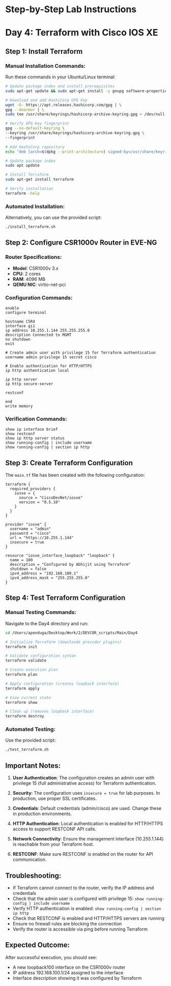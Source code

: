 # Step-by-Step Lab Instructions
# Day 4: Terraform with Cisco IOS XE

## Step 1: Install Terraform

### Manual Installation Commands:
Run these commands in your Ubuntu/Linux terminal:

```bash
# Update package index and install prerequisites
sudo apt-get update && sudo apt-get install -y gnupg software-properties-common

# Download and add HashiCorp GPG key
wget -O- https://apt.releases.hashicorp.com/gpg | \
gpg --dearmor | \
sudo tee /usr/share/keyrings/hashicorp-archive-keyring.gpg > /dev/null

# Verify GPG key fingerprint
gpg --no-default-keyring \
--keyring /usr/share/keyrings/hashicorp-archive-keyring.gpg \
--fingerprint

# Add HashiCorp repository
echo "deb [arch=$(dpkg --print-architecture) signed-by=/usr/share/keyrings/hashicorp-archive-keyring.gpg] https://apt.releases.hashicorp.com $(grep -oP '(?<=UBUNTU_CODENAME=).*' /etc/os-release || lsb_release -cs) main" | sudo tee /etc/apt/sources.list.d/hashicorp.list

# Update package index
sudo apt update

# Install Terraform
sudo apt-get install terraform

# Verify installation
terraform -help
```

### Automated Installation:
Alternatively, you can use the provided script:
```bash
./install_terraform.sh
```

## Step 2: Configure CSR1000v Router in EVE-NG

### Router Specifications:
- **Model**: CSR1000v 3.x
- **CPU**: 2 cores
- **RAM**: 4096 MB
- **QEMU NIC**: virtio-net-pci

### Configuration Commands:
```cisco
enable
configure terminal

hostname CSR4
interface gi1
ip address 10.255.1.144 255.255.255.0
description Connected to MGMT
no shutdown
exit

# Create admin user with privilege 15 for Terraform authentication
username admin privilege 15 secret cisco

# Enable authentication for HTTP/HTTPS
ip http authentication local

ip http server
ip http secure-server

restconf

end
write memory
```

### Verification Commands:
```cisco
show ip interface brief
show restconf
show ip http server status
show running-config | include username
show running-config | section ip http
```

## Step 3: Create Terraform Configuration

The `main.tf` file has been created with the following configuration:

```hcl
terraform {
  required_providers {
    iosxe = {
      source = "CiscoDevNet/iosxe"
      version = "0.5.10"
    }
  }
}

provider "iosxe" {
  username = "admin"
  password = "cisco"
  url = "https://10.255.1.144"
  insecure = true
}

resource "iosxe_interface_loopback" "loopback" {
  name = 100
  description = "Configured by Abhijit using Terraform"
  shutdown = false
  ipv4_address = "192.168.100.1"
  ipv4_address_mask = "255.255.255.0"
}
```

## Step 4: Test Terraform Configuration

### Manual Testing Commands:
Navigate to the Day4 directory and run:

```bash
cd /Users/aponduga/Desktop/Work/2/DEVCOR_scripts/Main/Day4

# Initialize Terraform (downloads provider plugins)
terraform init

# Validate configuration syntax
terraform validate

# Create execution plan
terraform plan

# Apply configuration (creates loopback interface)
terraform apply

# View current state
terraform show

# Clean up (removes loopback interface)
terraform destroy
```

### Automated Testing:
Use the provided script:
```bash
./test_terraform.sh
```

## Important Notes:

1. **User Authentication**: The configuration creates an admin user with privilege 15 (full administrative access) for Terraform authentication.

2. **Security**: The configuration uses `insecure = true` for lab purposes. In production, use proper SSL certificates.

3. **Credentials**: Default credentials (admin/cisco) are used. Change these in production environments.

4. **HTTP Authentication**: Local authentication is enabled for HTTP/HTTPS access to support RESTCONF API calls.

5. **Network Connectivity**: Ensure the management interface (10.255.1.144) is reachable from your Terraform host.

6. **RESTCONF**: Make sure RESTCONF is enabled on the router for API communication.

## Troubleshooting:

- If Terraform cannot connect to the router, verify the IP address and credentials
- Check that the admin user is configured with privilege 15: `show running-config | include username`
- Verify HTTP authentication is enabled: `show running-config | section ip http`
- Check that RESTCONF is enabled and HTTP/HTTPS servers are running
- Ensure no firewall rules are blocking the connection
- Verify the router is accessible via ping before running Terraform

## Expected Outcome:

After successful execution, you should see:
- A new loopback100 interface on the CSR1000v router
- IP address 192.168.100.1/24 assigned to the interface
- Interface description showing it was configured by Terraform
